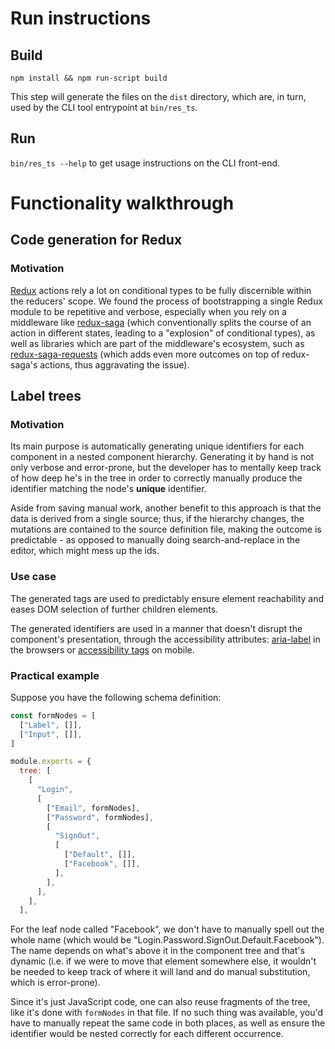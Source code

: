# Run instructions

## Build

`npm install && npm run-script build`

This step will generate the files on the `dist` directory, which are, in turn,
used by the CLI tool entrypoint at `bin/res_ts`.

## Run

`bin/res_ts --help` to get usage instructions on the CLI front-end.

# Functionality walkthrough

## Code generation for Redux

### Motivation

[Redux](https://redux.js.org/) actions rely a lot on conditional types to be
fully discernible within the reducers' scope. We found the process of
bootstrapping a single Redux module to be repetitive and verbose, especially
when you rely on a middleware like [redux-saga](https://redux-saga.js.org/)
(which conventionally splits the course of an action in different states,
leading to a "explosion" of conditional types), as well as libraries which are
part of the middleware's ecosystem, such as
[redux-saga-requests](https://www.npmjs.com/package/redux-saga-requests) (which
adds even more outcomes on top of redux-saga's actions, thus aggravating the
issue).

## Label trees

### Motivation

Its main purpose is automatically generating unique identifiers for each
component in a nested component hierarchy. Generating it by hand is not only
verbose and error-prone, but the developer has to mentally keep track of how
deep he's in the tree in order to correctly manually produce the identifier
matching the node's **unique** identifier.

Aside from saving manual work, another benefit to this approach is that the data
is derived from a single source; thus, if the hierarchy changes, the mutations
are contained to the source definition file, making the outcome is predictable -
as opposed to manually doing search-and-replace in the editor, which might mess
up the ids.

### Use case

The generated tags are used to predictably ensure element reachability and eases
DOM selection of further children elements.

The generated identifiers are used in a manner that doesn't disrupt the
component's presentation, through the accessibility attributes:
[aria-label](https://www.w3.org/TR/WCAG20-TECHS/ARIA14.html) in the browsers or
[accessibility tags](https://www.polidea.com/blog/how-to-apply-ui-test-automation-in-react-native-apps/#view-elements-recognition)
on mobile.

### Practical example

Suppose you have the following schema definition:

```js
const formNodes = [
  ["Label", []],
  ["Input", []],
]

module.exports = {
  tree: [
    [
      "Login",
      [
        ["Email", formNodes],
        ["Password", formNodes],
        [
          "SignOut",
          [
            ["Default", []],
            ["Facebook", []],
          ],
        ],
      ],
    ],
  ],
```

For the leaf node called "Facebook", we don't have to manually spell out the
whole name (which would be "Login.Password.SignOut.Default.Facebook"). The name
depends on what's above it in the component tree and that's dynamic (i.e. if we
were to move that element somewhere else, it wouldn't be needed to keep track of
where it will land and do manual substitution, which is error-prone).

Since it's just JavaScript code, one can also reuse fragments of the tree, like
it's done with `formNodes` in that file. If no such thing was available, you'd
have to manually repeat the same code in both places, as well as ensure the
identifier would be nested correctly for each different occurrence.
